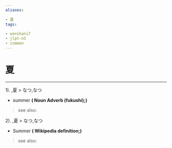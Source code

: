 ```yaml
---
aliases:
    
- 夏
tags:
    
- wanikani7
- jlpt-n5
- common
---
```


# 夏
---
1).
,夏 > なつ,なつ

- summer
**( Noun Adverb (fukushi);)**
> see also: 
            
2).
,夏 > なつ,なつ

- Summer
**( Wikipedia definition;)**
> see also: 
            